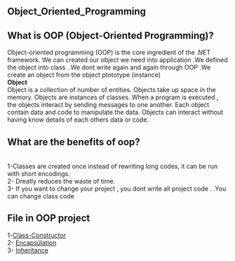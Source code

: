 ## Object_Oriented_Programming

## What is OOP (Object-Oriented Programming)?
Object-oriented programming (OOP) is the core ingredient of the .NET framework. We can created  our object we need  into application .We defined the object into class . We dont write again and again through OOP .We create an object from the object ptototype (instance)
<br>  **Object**
<br> Object is a collection of number of entities. Objects take up space in the memory. Objects are instances of classes. When a program is executed , the objects interact by sending messages to one another. Each object contain data and code to manipulate the data. Objects can interact without having know details of each others data or code.

## What are the benefits of oop?
<br> 1-Classes are created once
instead of rewriting long codes, it can be run with short encodings.
<br> 2- Dreatly reduces the waste of time.
<br> 3- If you want to change your project , you dont write all project code . .You can change class code 


## File in OOP project
 1-[Class-Constructor](https://github.com/SongulSYTRK/Object_Oriented_Programming/tree/master/Object_Oriented_Programming/class_constructor)
<br> 2- [Encapsülation](https://github.com/SongulSYTRK/Object_Oriented_Programming/tree/master/Encaps%C3%BClation)
<br> 3- [İnheritance](https://github.com/SongulSYTRK/Object_Oriented_Programming/tree/master/%C4%B0nheritance)
